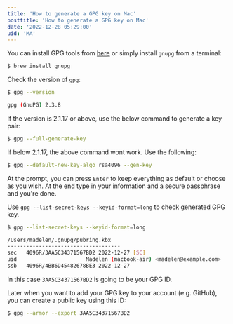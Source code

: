 ```yaml
---
title: 'How to generate a GPG key on Mac'
posttitle: 'How to generate a GPG key on Mac'
date: '2022-12-28 05:29:00'
uid: 'MA'
---
```


You can install GPG tools from [here](https://www.gnupg.org/download/) or simply install `gnupg` from a terminal:

```sh
$ brew install gnupg
```

Check the version of `gpg`:

```sh
$ gpg --version

gpg (GnuPG) 2.3.8
```

If the version is 2.1.17 or above, use the below command to generate a key pair:

```sh
$ gpg --full-generate-key
```

If below 2.1.17, the above command wont work. Use the following:

```sh
$ gpg --default-new-key-algo rsa4096 --gen-key
```

At the prompt, you can press `Enter` to keep everything as default or choose as you wish. At the end type in your information and a secure passphrase and you're done.

Use `gpg --list-secret-keys --keyid-format=long` to check generated GPG key.

```sh
$ gpg --list-secret-keys --keyid-format=long

/Users/madelen/.gnupg/pubring.kbx
------------------------------------
sec   4096R/3AA5C34371567BD2 2022-12-27 [SC]
uid                      Madelen (macbook-air) <madelen@example.com>
ssb   4096R/4BB6D45482678BE3 2022-12-27
```

In this case `3AA5C34371567BD2` is going to be your GPG ID.

Later when you want to add your GPG key to your account (e.g. GitHub), you can create a public key using this ID:

```sh
$ gpg --armor --export 3AA5C34371567BD2
```
